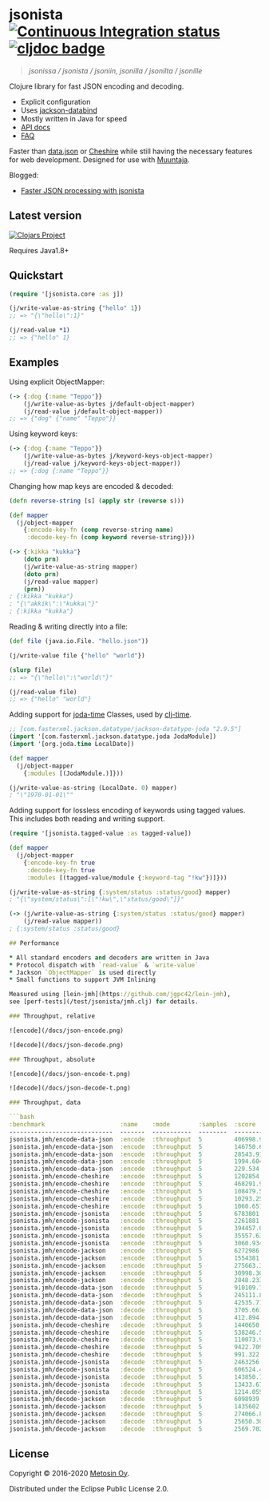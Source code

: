 # jsonista [![Continuous Integration status](https://img.shields.io/travis/metosin/jsonista.svg)](http://travis-ci.org/metosin/jsonista) [![cljdoc badge](https://cljdoc.xyz/badge/metosin/jsonista)](https://cljdoc.xyz/d/metosin/jsonista/CURRENT)

> *jsonissa / jsonista / jsoniin, jsonilla / jsonilta / jsonille*

Clojure library for fast JSON encoding and decoding.

* Explicit configuration
* Uses [jackson-databind](https://github.com/FasterXML/jackson-databind)
* Mostly written in Java for speed
* [API docs](https://cljdoc.org/d/metosin/jsonista/CURRENT/api/jsonista)
* [FAQ](https://cljdoc.org/d/metosin/jsonista/CURRENT/doc/frequently-asked-questions)

Faster than [data.json](https://github.com/clojure/data.json) or [Cheshire](https://github.com/dakrone/cheshire) while still having the necessary features for web development. Designed for use with [Muuntaja](https://github.com/metosin/muuntaja).

Blogged:
* [Faster JSON processing with jsonista](http://www.metosin.fi/blog/faster-json-processing-with-jsonista/)

## Latest version

[![Clojars Project](http://clojars.org/metosin/jsonista/latest-version.svg)](http://clojars.org/metosin/jsonista)

Requires Java1.8+

## Quickstart

```clojure
(require '[jsonista.core :as j])

(j/write-value-as-string {"hello" 1})
;; => "{\"hello\":1}"

(j/read-value *1)
;; => {"hello" 1}
```

## Examples

Using explicit ObjectMapper:

```clj
(-> {:dog {:name "Teppo"}}
    (j/write-value-as-bytes j/default-object-mapper)
    (j/read-value j/default-object-mapper))
;; => {"dog" {"name" "Teppo"}}
```

Using keyword keys:

```clj
(-> {:dog {:name "Teppo"}}
    (j/write-value-as-bytes j/keyword-keys-object-mapper)
    (j/read-value j/keyword-keys-object-mapper))
;; => {:dog {:name "Teppo"}}
```

Changing how map keys are encoded & decoded:

```clojure
(defn reverse-string [s] (apply str (reverse s)))

(def mapper
  (j/object-mapper
    {:encode-key-fn (comp reverse-string name)
     :decode-key-fn (comp keyword reverse-string)}))

(-> {:kikka "kukka"}
    (doto prn)
    (j/write-value-as-string mapper)
    (doto prn)
    (j/read-value mapper)
    (prn))
; {:kikka "kukka"}
; "{\"akkik\":\"kukka\"}"
; {:kikka "kukka"}
```

Reading & writing directly into a file:

```clojure
(def file (java.io.File. "hello.json"))

(j/write-value file {"hello" "world"})

(slurp file)
;; => "{\"hello\":\"world\"}"

(j/read-value file)
;; => {"hello" "world"}
```

Adding support for [joda-time](http://www.joda.org/joda-time) Classes, used by [clj-time](https://github.com/clj-time/clj-time).

```clj
;; [com.fasterxml.jackson.datatype/jackson-datatype-joda "2.9.5"]
(import '[com.fasterxml.jackson.datatype.joda JodaModule])
(import '[org.joda.time LocalDate])

(def mapper
  (j/object-mapper
    {:modules [(JodaModule.)]}))

(j/write-value-as-string (LocalDate. 0) mapper)
; "\"1970-01-01\""
```

Adding support for lossless encoding of keywords using tagged values. This
includes both reading and writing support.

```clj
(require '[jsonista.tagged-value :as tagged-value])

(def mapper
  (j/object-mapper
    {:encode-key-fn true
     :decode-key-fn true
     :modules [(tagged-value/module {:keyword-tag "!kw"})]}))

(j/write-value-as-string {:system/status :status/good} mapper)
; "{\"system/status\":[\"!kw\",\"status/good\"]}"

(-> (j/write-value-as-string {:system/status :status/good} mapper)
    (j/read-value mapper))
; {:system/status :status/good}

## Performance

* All standard encoders and decoders are written in Java
* Protocol dispatch with `read-value` & `write-value`
* Jackson `ObjectMapper` is used directly
* Small functions to support JVM Inlining

Measured using [lein-jmh](https://github.com/jgpc42/lein-jmh),
see [perf-tests](/test/jsonista/jmh.clj) for details.

### Throughput, relative

![encode](/docs/json-encode.png)

![decode](/docs/json-decode.png)

### Throughput, absolute

![encode](/docs/json-encode-t.png)

![decode](/docs/json-decode-t.png)

### Throughput, data

```bash
:benchmark                     :name    :mode        :samples  :score              :score-error  :params
-----------------------------  -------  -----------  --------  ------------------  ------------  --------------
jsonista.jmh/encode-data-json  :encode  :throughput  5         406998.934   ops/s  152242.102    {:size "10b"}
jsonista.jmh/encode-data-json  :encode  :throughput  5         146750.626   ops/s  13532.113     {:size "100b"}
jsonista.jmh/encode-data-json  :encode  :throughput  5         28543.913    ops/s  5982.429      {:size "1k"}
jsonista.jmh/encode-data-json  :encode  :throughput  5         1994.604     ops/s  193.798       {:size "10k"}
jsonista.jmh/encode-data-json  :encode  :throughput  5         229.534      ops/s  3.574         {:size "100k"}
jsonista.jmh/encode-cheshire   :encode  :throughput  5         1202854.746  ops/s  63201.698     {:size "10b"}
jsonista.jmh/encode-cheshire   :encode  :throughput  5         468291.944   ops/s  37267.515     {:size "100b"}
jsonista.jmh/encode-cheshire   :encode  :throughput  5         108479.571   ops/s  2483.284      {:size "1k"}
jsonista.jmh/encode-cheshire   :encode  :throughput  5         10293.254    ops/s  92.099        {:size "10k"}
jsonista.jmh/encode-cheshire   :encode  :throughput  5         1060.651     ops/s  4.026         {:size "100k"}
jsonista.jmh/encode-jsonista   :encode  :throughput  5         6783801.957  ops/s  54798.388     {:size "10b"}
jsonista.jmh/encode-jsonista   :encode  :throughput  5         2261881.877  ops/s  41683.847     {:size "100b"}
jsonista.jmh/encode-jsonista   :encode  :throughput  5         394457.058   ops/s  4225.290      {:size "1k"}
jsonista.jmh/encode-jsonista   :encode  :throughput  5         35557.637    ops/s  532.431       {:size "10k"}
jsonista.jmh/encode-jsonista   :encode  :throughput  5         3060.934     ops/s  101.250       {:size "100k"}
jsonista.jmh/encode-jackson    :encode  :throughput  5         6272986.538  ops/s  8067758.467   {:size "10b"}
jsonista.jmh/encode-jackson    :encode  :throughput  5         1554381.542  ops/s  2291008.911   {:size "100b"}
jsonista.jmh/encode-jackson    :encode  :throughput  5         275663.380   ops/s  258073.341    {:size "1k"}
jsonista.jmh/encode-jackson    :encode  :throughput  5         30998.301    ops/s  7629.493      {:size "10k"}
jsonista.jmh/encode-jackson    :encode  :throughput  5         2848.233     ops/s  248.972       {:size "100k"}
jsonista.jmh/decode-data-json  :decode  :throughput  5         910109.735   ops/s  5590.181      {:size "10b"}
jsonista.jmh/decode-data-json  :decode  :throughput  5         245111.831   ops/s  2604.368      {:size "100b"}
jsonista.jmh/decode-data-json  :decode  :throughput  5         42535.710    ops/s  647.046       {:size "1k"}
jsonista.jmh/decode-data-json  :decode  :throughput  5         3705.661     ops/s  21.401        {:size "10k"}
jsonista.jmh/decode-data-json  :decode  :throughput  5         412.894      ops/s  4.897         {:size "100k"}
jsonista.jmh/decode-cheshire   :decode  :throughput  5         1440650.958  ops/s  63665.904     {:size "10b"}
jsonista.jmh/decode-cheshire   :decode  :throughput  5         538246.521   ops/s  5078.053      {:size "100b"}
jsonista.jmh/decode-cheshire   :decode  :throughput  5         110073.963   ops/s  4482.999      {:size "1k"}
jsonista.jmh/decode-cheshire   :decode  :throughput  5         9422.709     ops/s  763.989       {:size "10k"}
jsonista.jmh/decode-cheshire   :decode  :throughput  5         991.322      ops/s  65.215        {:size "100k"}
jsonista.jmh/decode-jsonista   :decode  :throughput  5         2463256.808  ops/s  233941.924    {:size "10b"}
jsonista.jmh/decode-jsonista   :decode  :throughput  5         606524.401   ops/s  24347.671     {:size "100b"}
jsonista.jmh/decode-jsonista   :decode  :throughput  5         143850.780   ops/s  26755.413     {:size "1k"}
jsonista.jmh/decode-jsonista   :decode  :throughput  5         13433.671    ops/s  1946.566      {:size "10k"}
jsonista.jmh/decode-jsonista   :decode  :throughput  5         1214.055     ops/s  204.500       {:size "100k"}
jsonista.jmh/decode-jackson    :decode  :throughput  5         6098939.624  ops/s  768530.918    {:size "10b"}
jsonista.jmh/decode-jackson    :decode  :throughput  5         1435602.777  ops/s  20860.504     {:size "100b"}
jsonista.jmh/decode-jackson    :decode  :throughput  5         274066.827   ops/s  2922.479      {:size "1k"}
jsonista.jmh/decode-jackson    :decode  :throughput  5         25650.308    ops/s  1388.505      {:size "10k"}
jsonista.jmh/decode-jackson    :decode  :throughput  5         2569.702     ops/s  13.894        {:size "100k"}
```

## License

Copyright &copy; 2016-2020 [Metosin Oy](http://www.metosin.fi).

Distributed under the Eclipse Public License 2.0.

